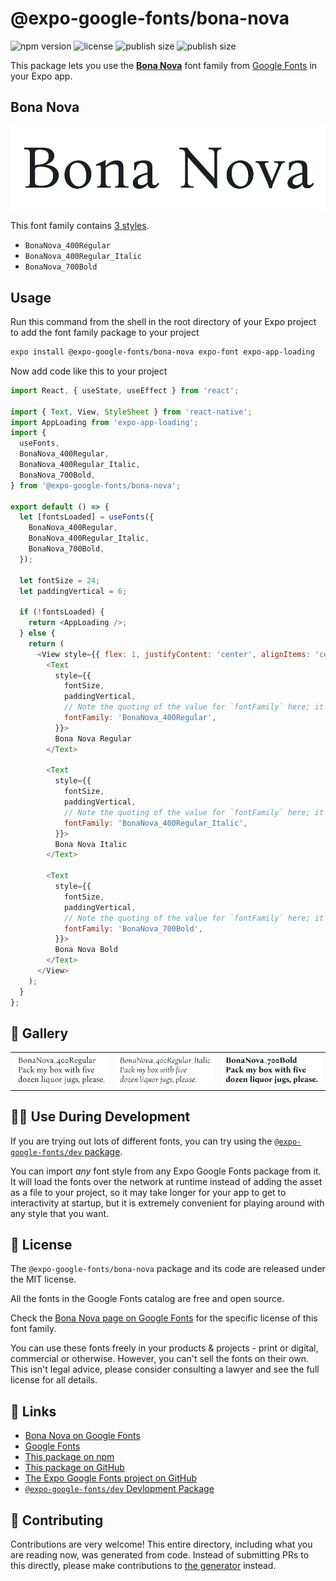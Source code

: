 # @expo-google-fonts/bona-nova

![npm version](https://flat.badgen.net/npm/v/@expo-google-fonts/bona-nova)
![license](https://flat.badgen.net/github/license/expo/google-fonts)
![publish size](https://flat.badgen.net/packagephobia/install/@expo-google-fonts/bona-nova)
![publish size](https://flat.badgen.net/packagephobia/publish/@expo-google-fonts/bona-nova)

This package lets you use the [**Bona Nova**](https://fonts.google.com/specimen/Bona+Nova) font family from [Google Fonts](https://fonts.google.com/) in your Expo app.

## Bona Nova

![Bona Nova](./font-family.png)

This font family contains [3 styles](#-gallery).

- `BonaNova_400Regular`
- `BonaNova_400Regular_Italic`
- `BonaNova_700Bold`

## Usage

Run this command from the shell in the root directory of your Expo project to add the font family package to your project
```sh
expo install @expo-google-fonts/bona-nova expo-font expo-app-loading
```

Now add code like this to your project
```js
import React, { useState, useEffect } from 'react';

import { Text, View, StyleSheet } from 'react-native';
import AppLoading from 'expo-app-loading';
import {
  useFonts,
  BonaNova_400Regular,
  BonaNova_400Regular_Italic,
  BonaNova_700Bold,
} from '@expo-google-fonts/bona-nova';

export default () => {
  let [fontsLoaded] = useFonts({
    BonaNova_400Regular,
    BonaNova_400Regular_Italic,
    BonaNova_700Bold,
  });

  let fontSize = 24;
  let paddingVertical = 6;

  if (!fontsLoaded) {
    return <AppLoading />;
  } else {
    return (
      <View style={{ flex: 1, justifyContent: 'center', alignItems: 'center' }}>
        <Text
          style={{
            fontSize,
            paddingVertical,
            // Note the quoting of the value for `fontFamily` here; it expects a string!
            fontFamily: 'BonaNova_400Regular',
          }}>
          Bona Nova Regular
        </Text>

        <Text
          style={{
            fontSize,
            paddingVertical,
            // Note the quoting of the value for `fontFamily` here; it expects a string!
            fontFamily: 'BonaNova_400Regular_Italic',
          }}>
          Bona Nova Italic
        </Text>

        <Text
          style={{
            fontSize,
            paddingVertical,
            // Note the quoting of the value for `fontFamily` here; it expects a string!
            fontFamily: 'BonaNova_700Bold',
          }}>
          Bona Nova Bold
        </Text>
      </View>
    );
  }
};

```

## 🔡 Gallery


||||
|-|-|-|
|![BonaNova_400Regular](./BonaNova_400Regular.ttf.png)|![BonaNova_400Regular_Italic](./BonaNova_400Regular_Italic.ttf.png)|![BonaNova_700Bold](./BonaNova_700Bold.ttf.png)||


## 👩‍💻 Use During Development

If you are trying out lots of different fonts, you can try using the [`@expo-google-fonts/dev` package](https://github.com/expo/google-fonts/tree/master/font-packages/dev#readme).

You can import *any* font style from any Expo Google Fonts package from it. It will load the fonts
over the network at runtime instead of adding the asset as a file to your project, so it may take longer
for your app to get to interactivity at startup, but it is extremely convenient
for playing around with any style that you want.

## 📖 License

The `@expo-google-fonts/bona-nova` package and its code are released under the MIT license.

All the fonts in the Google Fonts catalog are free and open source.

Check the [Bona Nova page on Google Fonts](https://fonts.google.com/specimen/Bona+Nova) for the specific license of this font family.

You can use these fonts freely in your products & projects - print or digital, commercial or otherwise. However, you can't sell the fonts on their own. This isn't legal advice, please consider consulting a lawyer and see the full license for all details.

## 🔗 Links

- [Bona Nova on Google Fonts](https://fonts.google.com/specimen/Bona+Nova)
- [Google Fonts](https://fonts.google.com/)
- [This package on npm](https://www.npmjs.com/package/@expo-google-fonts/bona-nova)
- [This package on GitHub](https://github.com/expo/google-fonts/tree/master/font-packages/bona-nova)
- [The Expo Google Fonts project on GitHub](https://github.com/expo/google-fonts)
- [`@expo-google-fonts/dev` Devlopment Package](https://github.com/expo/google-fonts/tree/master/font-packages/dev)

## 🤝 Contributing

Contributions are very welcome! This entire directory, including what you are reading now, was generated from code. Instead of submitting PRs to this directly, please make contributions to [the generator](https://github.com/expo/google-fonts/tree/master/packages/generator) instead.
